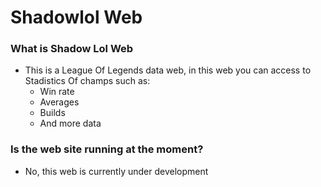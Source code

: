 # Shadowlol Web

### What is Shadow Lol Web

* This is a League Of Legends data web, in this web you can access to Stadistics Of champs such as:
  * Win rate
  * Averages
  * Builds
  * And more data

### Is the web site running at the moment?
  * No, this web is currently under development
